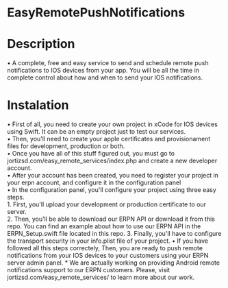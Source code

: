 # EasyRemotePushNotifications
<h1> Description </h1>
• A complete, free and easy service to send and schedule remote push notifications to IOS devices from your app. You will be all the time in complete control about how and when to send your IOS notifications. 
<h1> Instalation </h1>
• First of all, you need to create your own project in xCode for IOS devices using Swift. It can be an empty project just to test our services. <br>
• Then, you'll need to create your apple certificates and provisionament files for development, production or both. <br>
• Once you have all of this stuff figured out, you must go to jortizsd.com/easy_remote_services/index.php and create a new developer account. <br>
• After your account has been created, you need to register your project in your erpn account, and configure it in the configuration panel <br>
• In the configuration panel, you'll configure your project using three easy steps. <br>
     1. First, you'll upload your development or production certificate to our server. <br> 
     2. Then, you'll be able to download our ERPN API or download it from this repo. You can find an example about how to use         our ERPN API in the ERPN_Setup.swift file located in this repo. 
     3. Finally, you'll have to configure the transport security in your info.plist file of your project.
• If you have followed all this steps correctely, Then, you are ready to push remote notifications from your IOS devices to your customers using your ERPN server admin panel. 
* We are actually working on providing Android remote notifications support to our ERPN customers. Please, visit jortizsd.com/easy_remote_services/ to learn more about our work.



